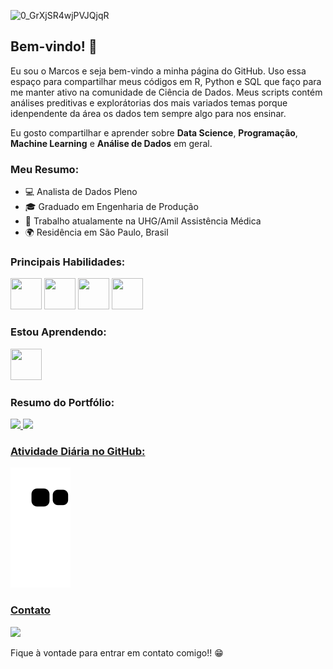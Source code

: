 ![0_GrXjSR4wjPVJQjqR](https://user-images.githubusercontent.com/91103250/196038687-5e0be0e0-b705-4795-84a8-f7251088d1c9.jpg)
## Bem-vindo! 👋

Eu sou o Marcos e seja bem-vindo a minha página do GitHub. Uso essa espaço para compartilhar meus códigos em R, Python e SQL que faço para me manter ativo na comunidade de Ciência de Dados. 
Meus scripts contém análises preditivas e explorátorias dos mais variados temas porque idenpendente da área os dados tem sempre algo para nos ensinar.

Eu gosto compartilhar e aprender sobre **Data Science**, **Programação**, **Machine Learning** e **Análise de Dados** em geral. 


### Meu Resumo:
- 💻 Analista de Dados Pleno
- 🎓 Graduado em Engenharia de Produção  
- 🏢 Trabalho atualamente na UHG/Amil Assistência Médica
- 🌍 Residência em São Paulo, Brasil

### Principais Habilidades:
 <img src="https://cdn.jsdelivr.net/gh/devicons/devicon/icons/python/python-original-wordmark.svg" width="50" height="50"/> <img src="https://cdn.jsdelivr.net/gh/devicons/devicon/icons/rstudio/rstudio-original.svg" width="50" height="50"/> <img src="https://cdn.jsdelivr.net/gh/devicons/devicon/icons/jupyter/jupyter-original-wordmark.svg" width="50" height="50"/> <img src="https://cdn.jsdelivr.net/gh/devicons/devicon/icons/mysql/mysql-original-wordmark.svg" width="50" height="50"/>
         
### Estou Aprendendo:
<img src="https://cdn.jsdelivr.net/gh/devicons/devicon/icons/amazonwebservices/amazonwebservices-plain-wordmark.svg" width="50" height="50"/>
                
### Resumo do Portfólio:
<div>
<a href="https://github.com/marcosmorais94">
<img height="150em" src="https://github-readme-stats.vercel.app/api/top-langs/?username=marcosmorais94&layout=compact&langs_count=7&theme=dracula"/>
<img height="150em" src="https://github-readme-stats.vercel.app/api?username=marcosmorais94&show_icons=true&theme=dracula&include_all_commits=true&count_private=true"/>
</div>

### Atividade Diária no GitHub: 
![Snake animation](https://github.com/marcosmorais94/marcosmorais94/blob/output/github-contribution-grid-snake.svg)
 
### Contato 
<a href="https://www.linkedin.com/in/marcos-de-morais-silva" target="_blank"><img src="https://img.shields.io/badge/-LinkedIn-%230077B5?style=for-the-badge&logo=linkedin&logoColor=white" target="_blank"></a> 

Fique à vontade para entrar em contato comigo!! 
😁
